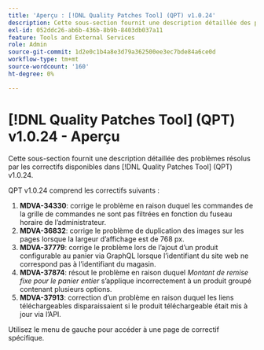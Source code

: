 ```yaml
---
title: 'Aperçu : [!DNL Quality Patches Tool] (QPT) v1.0.24'
description: Cette sous-section fournit une description détaillée des problèmes résolus par les correctifs disponibles dans [!DNL Quality Patches Tool] (QPT) v1.0.24.
exl-id: 052ddc26-ab6b-436b-8b9b-8403db037a11
feature: Tools and External Services
role: Admin
source-git-commit: 1d2e0c1b4a8e3d79a362500ee3ec7bde84a6ce0d
workflow-type: tm+mt
source-wordcount: '160'
ht-degree: 0%

---
```


# [!DNL Quality Patches Tool] (QPT) v1.0.24 - Aperçu

Cette sous-section fournit une description détaillée des problèmes résolus par les correctifs disponibles dans [!DNL Quality Patches Tool] (QPT) v1.0.24.

QPT v1.0.24 comprend les correctifs suivants :

1. **MDVA-34330**: corrige le problème en raison duquel les commandes de la grille de commandes ne sont pas filtrées en fonction du fuseau horaire de l’administrateur.
1. **MDVA-36832**: corrige le problème de duplication des images sur les pages lorsque la largeur d’affichage est de 768 px.
1. **MDVA-37779**: corrige le problème lors de l’ajout d’un produit configurable au panier via GraphQL lorsque l’identifiant du site web ne correspond pas à l’identifiant du magasin.
1. **MDVA-37874**: résout le problème en raison duquel *Montant de remise fixe pour le panier entier* s’applique incorrectement à un produit groupé contenant plusieurs options.
1. **MDVA-37913**: correction d’un problème en raison duquel les liens téléchargeables disparaissaient si le produit téléchargeable était mis à jour via l’API.

Utilisez le menu de gauche pour accéder à une page de correctif spécifique.
